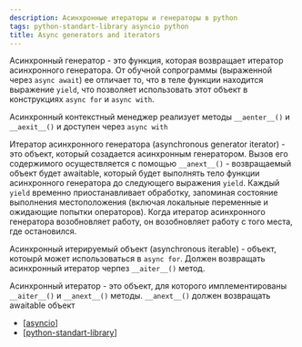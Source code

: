 ```yaml
---
description: Асинхронные итераторы и генераторы в python
tags: python-standart-library asyncio python
title: Async generators and iterators
---
```

Асинхронный генератор - это функция, которая возвращает итератор асинхронного генератора. От обучной сопрограммы (выраженной через `async await`) ее отличает то, что в теле функции находится выражение `yield`, что позволяет использовать этот объект в конструкциях `async for` и `async with`.

Асинхронный контекстный менеджер реализует методы `__aenter__()` и `__aexit__()` и доступен через `async with`

Итератор асинхронного генератора (asynchronous generator iterator) - это объект, который созадается асинхронным генератором. Вызов его содержимого осуществляется с помощью `__anext__()` - возвращаемый объект будет awaitable, который будет выполнять тело функции асинхронного генератора до следующего выражения `yield`. Каждый `yield` временно приостанавливает обработку, запоминая состояние выполнения местоположения (включая локальные переменные и ожидающие попытки операторов). Когда итератор асинхронного генератора возобновляет работу, он возобновляет работу с того места, где остановился.

Асинхронный итерируемый объект (asynchronous iterable) - объект, котоырй может использоваться в `async for`. Должен возвращать асинхронный итератор черпез `__aiter__()` метод.

Асинхронный итератор - это объект, для которого имплементированы `__aiter__()` и `__anext__()` методы. `__anext__()` должен возвращать awaitable объект

- [[asyncio]]
- [[python-standart-library]]

[//begin]: # "Autogenerated link references for markdown compatibility"
[asyncio]: asyncio "Asyncio"
[python-standart-library]: ..%2Flists%2Fpython-standart-library "Стандартная библиотека python и полезные ресурсы"
[//end]: # "Autogenerated link references"